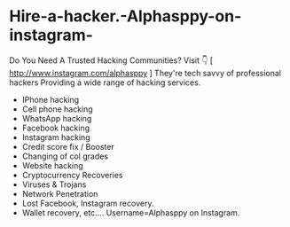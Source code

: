 # Hire-a-hacker.-Alphasppy-on-instagram-
Do You Need A Trusted Hacking Communities?  Visit 👇
[ http://www.instagram.com/alphasppy ]
They're tech savvy of professional hackers Providing a wide range of hacking services.
* IPhone hacking
* Cell phone hacking
* WhatsApp hacking 
* Facebook hacking
* Instagram hacking
* Credit score fix / Booster 
* Changing of col grades
* Website hacking
* Cryptocurrency Recoveries 
* Viruses & Trojans 
* Network Penetration 
* Lost Facebook, Instagram recovery.
* Wallet recovery, etc....
Username=Alphasppy on Instagram.
